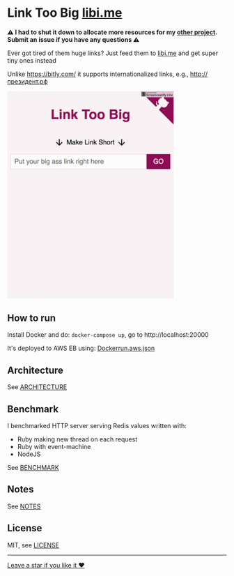 # Link Too Big [libi.me](https://libi.me)

**⚠️ I had to shut it down to allocate more resources for my [other project](https://github.com/vfeskov/gitpunch). Submit an issue if you have any questions ⚠️**

Ever got tired of them huge links? Just feed them to [libi.me](https://libi.me) and get super tiny ones instead

Unlike https://bitly.com/ it supports internationalized links, e.g., http://президент.рф

<img src="https://raw.githubusercontent.com/vfeskov/link-too-big/master/in-action.gif" width="382px" />

## How to run

Install Docker and do: `docker-compose up`, go to http://localhost:20000

It's deployed to AWS EB using: [Dockerrun.aws.json](https://github.com/vfeskov/link-too-big/blob/master/Dockerrun.aws.json)

## Architecture

See [ARCHITECTURE](https://github.com/vfeskov/link-too-big/blob/master/ARCHITECTURE.md)

## Benchmark

I benchmarked HTTP server serving Redis values written with:
- Ruby making new thread on each request
- Ruby with event-machine
- NodeJS

See [BENCHMARK](https://github.com/vfeskov/link-too-big/tree/master/benchmark/README.md)

## Notes

See [NOTES](https://github.com/vfeskov/link-too-big/blob/master/NOTES.md)

## License

MIT, see [LICENSE](https://github.com/vfeskov/link-too-big/blob/master/LICENSE)

----------


[Leave a star if you like it ♥](https://github.com/vfeskov/link-too-big)

